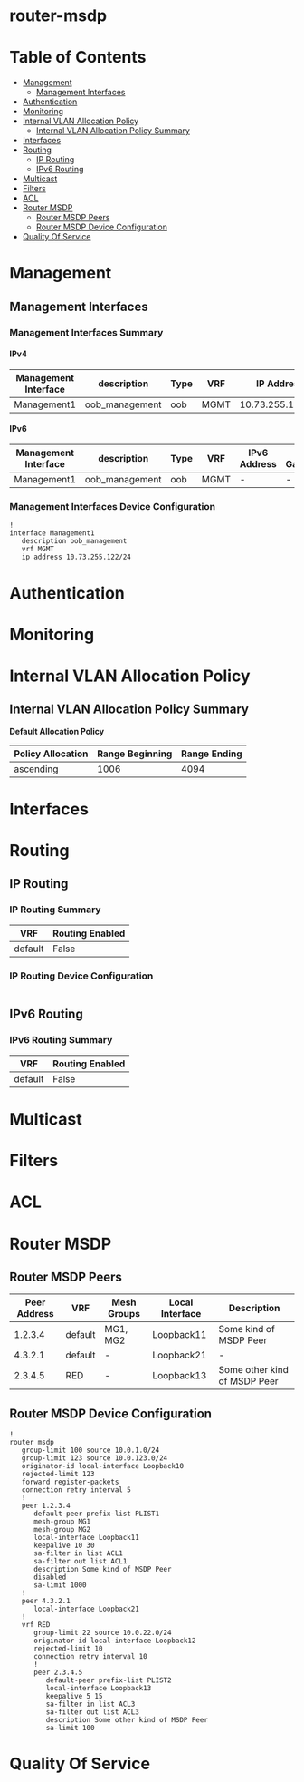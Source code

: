 # router-msdp
# Table of Contents

- [Management](#management)
  - [Management Interfaces](#management-interfaces)
- [Authentication](#authentication)
- [Monitoring](#monitoring)
- [Internal VLAN Allocation Policy](#internal-vlan-allocation-policy)
  - [Internal VLAN Allocation Policy Summary](#internal-vlan-allocation-policy-summary)
- [Interfaces](#interfaces)
- [Routing](#routing)
  - [IP Routing](#ip-routing)
  - [IPv6 Routing](#ipv6-routing)
- [Multicast](#multicast)
- [Filters](#filters)
- [ACL](#acl)
- [Router MSDP](#router-msdp)
  - [Router MSDP Peers](#router-msdp-peers)
  - [Router MSDP Device Configuration](#router-msdp-device-configuration)
- [Quality Of Service](#quality-of-service)

# Management

## Management Interfaces

### Management Interfaces Summary

#### IPv4

| Management Interface | description | Type | VRF | IP Address | Gateway |
| -------------------- | ----------- | ---- | --- | ---------- | ------- |
| Management1 | oob_management | oob | MGMT | 10.73.255.122/24 | 10.73.255.2 |

#### IPv6

| Management Interface | description | Type | VRF | IPv6 Address | IPv6 Gateway |
| -------------------- | ----------- | ---- | --- | ------------ | ------------ |
| Management1 | oob_management | oob | MGMT | - | - |

### Management Interfaces Device Configuration

```eos
!
interface Management1
   description oob_management
   vrf MGMT
   ip address 10.73.255.122/24
```

# Authentication

# Monitoring

# Internal VLAN Allocation Policy

## Internal VLAN Allocation Policy Summary

**Default Allocation Policy**

| Policy Allocation | Range Beginning | Range Ending |
| ------------------| --------------- | ------------ |
| ascending | 1006 | 4094 |

# Interfaces

# Routing

## IP Routing

### IP Routing Summary

| VRF | Routing Enabled |
| --- | --------------- |
| default | False |

### IP Routing Device Configuration

```eos
```
## IPv6 Routing

### IPv6 Routing Summary

| VRF | Routing Enabled |
| --- | --------------- |
| default | False |

# Multicast

# Filters

# ACL

# Router MSDP

## Router MSDP Peers

| Peer Address | VRF | Mesh Groups | Local Interface | Description |
| ------------ | --- | ----------- | --------------- | ----------- |
| 1.2.3.4 | default | MG1, MG2 | Loopback11 | Some kind of MSDP Peer |
| 4.3.2.1 | default | - | Loopback21 | - |
| 2.3.4.5 | RED | - | Loopback13 | Some other kind of MSDP Peer |

## Router MSDP Device Configuration

```eos
!
router msdp
   group-limit 100 source 10.0.1.0/24
   group-limit 123 source 10.0.123.0/24
   originator-id local-interface Loopback10
   rejected-limit 123
   forward register-packets
   connection retry interval 5
   !
   peer 1.2.3.4
      default-peer prefix-list PLIST1
      mesh-group MG1
      mesh-group MG2
      local-interface Loopback11
      keepalive 10 30
      sa-filter in list ACL1
      sa-filter out list ACL1
      description Some kind of MSDP Peer
      disabled
      sa-limit 1000
   !
   peer 4.3.2.1
      local-interface Loopback21
   !
   vrf RED
      group-limit 22 source 10.0.22.0/24
      originator-id local-interface Loopback12
      rejected-limit 10
      connection retry interval 10
      !
      peer 2.3.4.5
         default-peer prefix-list PLIST2
         local-interface Loopback13
         keepalive 5 15
         sa-filter in list ACL3
         sa-filter out list ACL3
         description Some other kind of MSDP Peer
         sa-limit 100
```

# Quality Of Service

